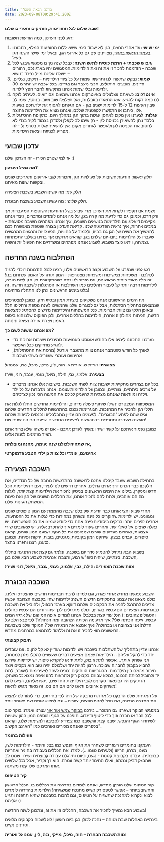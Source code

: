 ```yaml
---
title: ברוכה הבאה תשפ"ד
date: 2023-09-08T09:29:41.200Z
---
```

**שבת שלום לכל ההורימות, הותיקים והטריים שלנו!**

רגע לפני העדכון, כמה הודעות חשובות:

1. **ימי שישי:** עד אחרי החגים, הגן לא יעבוד בימי שישי. ללוח החופשות המלא, התבוננו [בעמוד הראשי באתר](https://ganyeledteva.co.il/), מצויינים שם גם כל אירועי הגן, ובאילו ימי שישי השנה הגן פעיל.
2. **גיבוש שכבתי + הרמת כוסית לראש השנה**: כבכל שנה נקיים מפגשי גיבוש לכל שכבה – הזדמנות להכיר זו את זה ואת הילדימות. המפגשים יהיו בארגונכם, ההורים – יישלח אליכם מייל נפרד בנושא.
3. **שמות:** נבקש שתעזרו לנו ותרשמו שמות על כל ציוד הילדימות – תיקים, נעליים, סדינים, מוצצים, חיתולים, חפצי מעבר וגם בגדים. בכל שכבה יש יותר מ-30 ילדימות ובלי שמות אנחנו מתקשות לחבר חפץ לילד.ה.
4. **אינטרקום**: כשאתם מצלצלים באינטרקום אנחנו שומעים וגם רואים. לעיתים לוקח לנו כמה דקות להגיע. אנא התאזרו בסבלנות, ואל תצלצלו שוב ושוב. בנוסף, שימו לב שבין השעות 12 ל-15 ילדימות ישנים בגן - אם הגעתם לאסוף את ילד.תכם בשעות אלו, כיתבו או התקשרו לקפטנית שלכם, ואנחנו נוציא את הילדימות החוצה. 
5. **עגלות**: לצערנו אין מקום לאחסן עגלות בתוך הגן במהלך היום. בתקופת ההסתגלות בלבד ניתן להשאירן בכניסה לגן  - רק שימו לב לקפלן ולסדרן בצמוד לקיר בכדי לא לחסום את הכניסה לגן ולאפשר לאחרים מקום. אין להשאיר עגלות בטרמינל - זה מפריע לכניסת ויציאת הילדימות.

## עדכון שבועי

אז למי שטרם הכירו - זה העדכון שלנו :)

**מה מכיל העדכון?**

*חלק ראשון*: הודעות חשובות על פעילויות הגן, תזכורות לגבי אירועים ותאריכים שונים ובקשות שונות מאיתנו.

*חלק שני*: מה עשינו השבוע בשכבת הצעירה

*חלק שלישי*: מה עשינו השבוע בשכבת הבוגרת.

נשמח אם תקפידו לקרוא את העדכון מדי שבוע בשל ההודעות השוטפות המועברות אך ורק דרכו, וכמובן גם כדי לדעת מה קורה בגן, על מה אנחנו לומדים ומדברים, כיצד אנחנו מקיימים דיאלוג עם הילדימות בנושאים השונים, איך אנחנו מפתחים חשיבה מסועפת – במלים אחרות, איך נראית הפדגוגיה שלנו. קריאת העדכון בצורה שוטפת מאפשרת לכם להמשיך את השיח של הגן גם בבית, וללמוד על החוויות, הפעילויות והרגעים המרגשים שעברו על הילדימות ביום-יום שלהם בגן. קוראים אדוקים אף יבחינו בשלבי התפתחות וצמיחה, ויראו כיצד משבוע לשבוע אנחנו מפתחים ומשדרגים את הפעילויות והשיח.

## השתלבות בשנה החדשה

רגע לפני שנפרט על השבוע וקצת הראשונים שלנו, רצינו לנצל הזדמנות זו כדי להגיד לכולכם - משפחות ממשיכות ומשפחות מצטרפות - המון תודה על האמון שנתתם בנו! זה בלט מאוד בימים הראשונים, וגם הזכיר לנו כמה כשהתקשורת בין הגן לבית טובה, לילדימות הרבה יותר קל לעבור תהליכים כמו השתלבות או הסתגלות לשכבה חדשה. זה בלט בימים הראשונים ונתן לנו התחלה מדהימה!

את הימים הראשונים אנחנו משקיעים ביצירת אמון ובסיס חזק, כמובן למצטרפים שנמצאים בתהליך הסתגלות, אבל גם לבוגרים שלנו שהמשיכו לשנה נוספת והחליפו חלל ובאופן חלקי גם צוות וחברימות. כלל המשפחות והילדימות נדרשים להסתגל למציאות חדשה, הכיתות מחולקות אחרת, הילדימות בחללים אחרים, ולכן הפוקוס שלנו הוא ביסוס האמון ויצירת אוירה נעימה ונינוחה.

**מה אנחנו עושות לשם כך?**

* נערכנו והתכוננו לימים אלו בחודש אוגוסט באמצעות סמינרים וישיבות ארוכות כדי להגיע מדוייקים ככל האפשר.
* לאורך כל חודש ספטמבר אנחנו צוות מתוגבר: אורטל (מרכזת את ההסתגלות), אחינועם ועומרי שעוזרים בשתי השכבות

**בבוגרת**: אורית ש. אורית א. חוה, לין, מייקי, מיכל, נגה, עמנואל

**בצעירה**: אלמוג, גבי, הילה, מיאל, נעמי, ענבר, רוני, שירז

* בכל יום בצהרים מתקיימות ישיבות צוות לשתי השכבות. בישיבות אלו אנחנו מדברים על צרכים כיתתיים, צוותייים, וכמובן על הילדימות עצמם. אנחנו מדברות על כל ילד וילדה ומוודאות שאנחנו מצליחות להעניק לכולם את המענה הכי נכון לצרכיהם.

המשפחות המצטרפות גילו שיתוף פעולה מדהים, והילדימות החדשים החלו לגלות את חללי הגן ולהכיר את המחנכות. הבוגרימות נכנסו בהתרגשות לחללים החדשים שלהם וגילו שהם לפתע "הבוגרים". לפעמים הם עדיין מתבלבלים ונכנסים לכיתות שלהם מהשנה שעברה ומספרים בהתרגשות לצעירים החדשים שפעם הם היו ישנים שם!

כמובן נשמור איתכם על קשר ישיר ונמשיך לעדכן אתכם - אם יש משהו שלא ברור אתם תמיד מוזמנים לפנות אלינו.

**אז שתהיה לכולנו שנה נעימה, מהנה ומוצלחת,**

**אחינועם, עומרי וכל צוות גן ילדי הטבע הדמוקרטי**

## **השכבה הצעירה**

בתחילת השבוע שעבר קיבלנו אתכם לראשונה בהתרגשות מרובה של כל הצדדים, את חלקכם כבר הכרנו דרך אחים גדולים, אחרים חדשים לנו לגמרי, ועבור הילדימות הכל חדש ומסקרן. בילינו את הימים הראשונים בניסיון להכיר את הילדימות קצת יותר, לגלות מה הם אוהבים, ולתת להם להכיר אותנו, את החללים השונים של הגן ואת פינות המשחק השונות שלנו.

אחרי שבוע וחצי אנחנו כבר יודעות שקיבלנו שכבה מהממת עם המון טיפוסים שונים ומגוונים. יש ילדימות שחוקרים כל פינה ומשחק במהירות כדי לגלות את כל ההפתעות. אחרים זהירים יותר ובודקים ביסודיות פינה אחת כדי לוודא שמיצו את כל האפשרויות. יש כאלה שרצים אל סאלי ישר, ואחרים שעוד לומדים איך להתקרב אליה. יש שאוהבים שירי אצבעות, ואחרים מעדיפים שירים שמניעים את כל הגוף. שמענו המון שירים, קראנו סיפורים, עבדנו בבצק, שיחקנו המון בקוביות, מגנטים, בובות, ירקות ופירות, וכמובן נסענו, רצנו וחפרנו בחצר.

בשבוע הבא נתחיל להטמיע סדר יום בשכבה, ונלמד גם קצת את התנועה בחללי השכבה. בינתיים, שיהיה סופ"ש רגוע, ותצברו אנרגיות לשבוע הבא שלנו בגן,

**צוות שכבת הצעירים: הילה, גבי, אלמוג, נעמי, ענבר, מיאל, רוני ושירז**

## **השכבה הבוגרת**

השבוע נפגשנו מחדש אחרי פגרה, וגם למדנו להכיר חברימות חדשים שהצטרפו אלינו. כולנו מצאנו את עצמנו בתפקידים חדשים השנה: ילדימות שהיו בקבוצה הצהובה עכשיו צריכים להתרגל להניח את הבקבוקים שלהם דווקא בארגז הכחול, ולהוביל את השכבה כבוגרימות. הצעירים הם עכשיו בוגרים, וכולנו מתרגלים לכך שהוורודים הם עכשיו כחולים והסגולים צהובים :) הכל עוד קצת מבלבל! אנחנו לומדים איפה המיקום של ארגזי המים עכשיו, איפה הכיתה שלי? איך אדע מה הכיתה הצהובה ומה הכחולה? לפי צבע הלב על הדלת! אני בצהובה או בכחולה? ואיך אמצא את המגירה שלי? המוקד שלנו בשבועות הראשונים הוא להכיר זו את זה וללמוד להתמצא במרחבים מחדש.

**חיבוק קבוצתי** 

אנחנו עדיין בתהליך של השתלבות בשכבה ויש ילדימות שעדיין לא קל להן.ם. אנו עובדים יחד כדי להקל עליהם… הילדימות עצמם מציעים דברים שעשויים להקל: מזרן למנוחה, אני אשחק איתך... אפשר לתת חיבוק, לתת יד או להקריא סיפור. יש ילדימות שירוצו להביא בקבוק לחבר.ה שבוכה. הרצון להיות יחד ושלכולם יהיה טוב הוא מקסים ויוצר חיבור מהמם בין הילדימות. הבוגרימות הוותיקים נכונים לעזור לצעירימות לשעבר, לתת יד ולהוביל לכיתה הנכונה, למלא עבורם בקבוק ריק ולהראות להם איפה נמצא כל משחק. הוותיקים היו גם מאוד סקרנים לגבי הילדימות החדשים, ניגשו אליהם, הציעו להם משחקים אהובים ודאגו להם אם הם בכו. זה מאוד מרגש לראות!

על המגירות שלנו הדבקנו כל אחד.ת מדבקה של חיה לפי בחירתנו, כדי לעזור לנו למצוא את המגירה הנכונה, שם נוכל להניח חפצים, ציורים – וגם למצוא אותם שם מאוחר יותר.

במפגשי הבוקר נשארנו עם המוכר… בירכנו [בבוקר שמש אור אור](https://open.spotify.com/album/5JXQldw02zvzFGya3MDYs5?referral=labelaffiliate&utm_source=1100lw9yRR3M&utm_medium=Indie_Believe&utm_campaign=labelaffiliate#login) עצרנו ואמרנו בוקר טוב לכל חבר או חברה תוך כדי ליטוף ודיגדוג. תופפנו על הגוף והוספנו המון המון שטויות לשיחרור הגוף והנפש. ישבנו קצת והקשבנו כמו צפרדע לסביבה ולנשימות שלנו, וקראנו בספרים שאנחנו מכירים ואוהבים כמו "הארנב הקשיב".

**פעילות בחומר**

העמקנו בחומרים העוזרים לשחרר את הגוף והנפש כמו בצק וחימר - הילדימות לשו, מעכו, מרחו, הריחו (ולעיתים טעמו…). למדנו את הכללים בעבודה בחומר ואחריות קבוצתית.  עבדנו בקבוצות קטנות - נגענו, כיוונו ותירגלנו עבודה קבוצתית ושיח.  שמנו לב שהבצק דביק ונמתח, ואילו החימר יותר קשה ונמרח. הוא רך וקריר, אבל ככל שלשים אותו המרקם שלו קצת משתנה.

**קיר הטיפוס**

קיר הטיפוס שלנו הותקן מחדש, ואנחנו לומדים בהדרגה את הכללים בו. הכלל הראשון והחשוב ביותר – אפשר לטפס רק כשיש מחנכת שמשגיחה! הילדימות בהדרגה לומדים לבוא ולקרוא למחנכת שתשגיח על הטיפוס, וגם לחכות בסבלנות שהיא תתפנה ותגיע אליהם :)

בשבוע הבא נמשיך להכיר את השכבה, החללים וזו את זה, ונתכונן לשנה החדשה!

בינתיים מאחלות שבת מנוחה – נחכה לכולן בגן ביום ראשון! לא לשכוח בקבוקים מלאים וסדינים נקיים.

**צוות השכבה הבוגרת – חוה, מיכל, מייקי, נגה, לין, עמנואל ואורית**